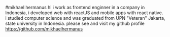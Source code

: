#mikhael hermanus
hi i work as frontend enginner in a company in Indonesia, i developed web with reactJS and mobile apps with react native.
i studied computer science and was graduated from UPN "Veteran" Jakarta, state university in Indonesia.
please see and visit my github profile https://github.com/mikhaelhermanus